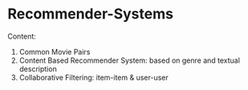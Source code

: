# Recommender-Systems
Content:

1. Common Movie Pairs
2. Content Based Recommender System: based on genre and textual description
3. Collaborative Filtering: item-item & user-user
